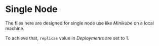 # Single Node
The files here are designed for single node use like *Minikube* on a local machine.

To achieve that, `replicas` value in *Deployments* are set to 1. 